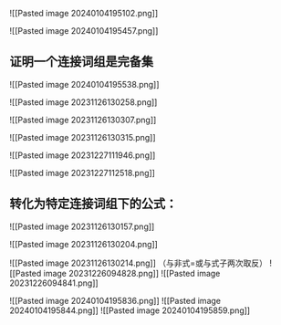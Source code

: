 ![[Pasted image 20240104195102.png]]

![[Pasted image 20240104195457.png]]
## 证明一个连接词组是完备集
![[Pasted image 20240104195538.png]]


![[Pasted image 20231126130258.png]]


![[Pasted image 20231126130307.png]]

![[Pasted image 20231126130315.png]]

![[Pasted image 20231227111946.png]]

![[Pasted image 20231227112518.png]]

## 转化为特定连接词组下的公式：
![[Pasted image 20231126130157.png]]

![[Pasted image 20231126130204.png]]

![[Pasted image 20231126130214.png]]
（与非式=或与式子两次取反）
![[Pasted image 20231226094828.png]]
![[Pasted image 20231226094841.png]]


![[Pasted image 20240104195836.png]]
![[Pasted image 20240104195844.png]]
![[Pasted image 20240104195859.png]]
